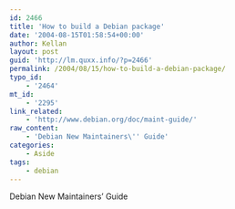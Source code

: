 ```yaml
---
id: 2466
title: 'How to build a Debian package'
date: '2004-08-15T01:58:54+00:00'
author: Kellan
layout: post
guid: 'http://lm.quxx.info/?p=2466'
permalink: /2004/08/15/how-to-build-a-debian-package/
typo_id:
    - '2464'
mt_id:
    - '2295'
link_related:
    - 'http://www.debian.org/doc/maint-guide/'
raw_content:
    - 'Debian New Maintainers\'' Guide'
categories:
    - Aside
tags:
    - debian
---
```


Debian New Maintainers’ Guide